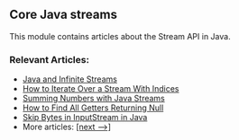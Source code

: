 ## Core Java streams

This module contains articles about the Stream API in Java.

### Relevant Articles: 
- [Java and Infinite Streams](https://www.baeldung.com/java-inifinite-streams)
- [How to Iterate Over a Stream With Indices](https://www.baeldung.com/java-stream-indices)
- [Summing Numbers with Java Streams](https://www.baeldung.com/java-stream-sum)
- [How to Find All Getters Returning Null](https://www.baeldung.com/java-getters-returning-null)
- [Skip Bytes in InputStream in Java](https://www.baeldung.com/java-inputstream-skip-bytes)
- More articles: [[next -->]](/../core-java-streams-2)
